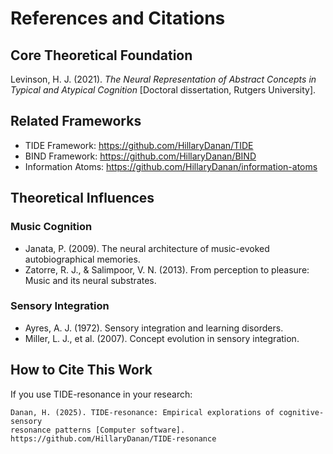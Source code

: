 # References and Citations

## Core Theoretical Foundation

Levinson, H. J. (2021). *The Neural Representation of Abstract Concepts in Typical and Atypical Cognition* [Doctoral dissertation, Rutgers University].

## Related Frameworks

- TIDE Framework: https://github.com/HillaryDanan/TIDE
- BIND Framework: https://github.com/HillaryDanan/BIND
- Information Atoms: https://github.com/HillaryDanan/information-atoms

## Theoretical Influences

### Music Cognition
- Janata, P. (2009). The neural architecture of music-evoked autobiographical memories.
- Zatorre, R. J., & Salimpoor, V. N. (2013). From perception to pleasure: Music and its neural substrates.

### Sensory Integration
- Ayres, A. J. (1972). Sensory integration and learning disorders.
- Miller, L. J., et al. (2007). Concept evolution in sensory integration.

## How to Cite This Work

If you use TIDE-resonance in your research:

```
Danan, H. (2025). TIDE-resonance: Empirical explorations of cognitive-sensory
resonance patterns [Computer software]. https://github.com/HillaryDanan/TIDE-resonance
```
